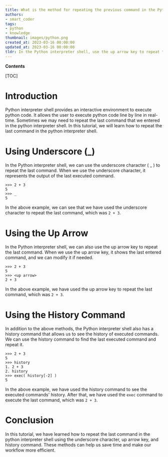 ```yaml
---
title: What is the method for repeating the previous command in the Python interpreter shell?
authors:
- smart_coder
tags:
- python
- knowledge
thumbnail: images/python.png
created_at: 2023-03-16 00:00:00
updated_at: 2023-03-16 00:00:00
tldr: In the Python interpreter shell, use the up arrow key to repeat the previous command.
---
```


**Contents**

[TOC]

# Introduction

Python interpreter shell provides an interactive environment to execute python code. It allows the user to execute python code line by line in real-time. Sometimes we may need to repeat the last command that we entered in the python interpreter shell. In this tutorial, we will learn how to repeat the last command in the python interpreter shell.

# Using Underscore (_)

In the Python interpreter shell, we can use the underscore character ( _ ) to repeat the last command. When we use the underscore character, it represents the output of the last executed command.

```
>>> 2 + 3
5
>>> _
5
```

In the above example, we can see that we have used the underscore character to repeat the last command, which was `2 + 3`.

# Using the Up Arrow

In the Python interpreter shell, we can also use the up arrow key to repeat the last command. When we use the up arrow key, it shows the last entered command, and we can modify it if needed.

```
>>> 2 + 3
5
>>> <up arrow>
2 + 3
```

In the above example, we have used the up arrow key to repeat the last command, which was `2 + 3`.

# Using the History Command

In addition to the above methods, the Python interpreter shell also has a history command that allows us to see the history of executed commands. We can use the history command to find the last executed command and repeat it.

```
>>> 2 + 3
5
>>> history
1. 2 + 3
2. history
>>> exec( history[-2] )
5
```

In the above example, we have used the history command to see the executed commands' history. After that, we have used the `exec` command to execute the last command, which was `2 + 3`.

# Conclusion

In this tutorial, we have learned how to repeat the last command in the python interpreter shell using the underscore character, up arrow key, and history command. These methods can help us save time and make our workflow more efficient.
